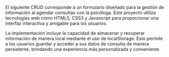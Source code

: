 El siguiente CRUD corresponde a un formulario diseñado para la gestión de información al agendar consultas con la psicóloga. Este proyecto utiliza tecnologías web como HTML5, CSS3 y Javascript para proporcionar una interfaz interactiva y amigable para los usuarios.

La implementación incluye la capacidad de almacenar y recuperar información de manera local mediante el uso de localStorage. Esto permite a los usuarios guardar y acceder a sus datos de consulta de manera persistente, brindando una experiencia más personalizada y conveniente.

